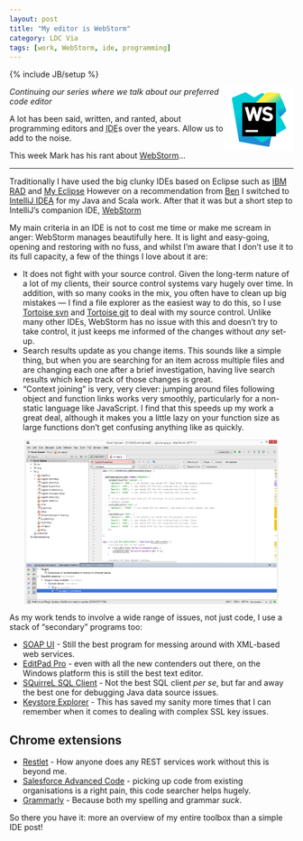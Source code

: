 ```yaml
---
layout: post
title: "My editor is WebStorm"
category: LDC Via
tags: [work, WebStorm, ide, programming]
---
```

{% include JB/setup %}
<div class="blog-header">
  <img src="/assets/img/blog/WebStormLogo.png" alt="Header image: WebStorm, logo" title="Header image: WebStorm Logo" width="122px" height="113px" style="float: right;" />
</div>

_Continuing our series where we talk about our preferred code editor_

A lot has been said, written, and ranted, about programming editors and <abbr title="Integrated Development Environment">IDE</abbr>s over the years. Allow us to add to the noise.

This week Mark has his rant about [WebStorm](https://www.jetbrains.com/webstorm/)&hellip;

----
Traditionally I have used the big clunky IDEs based on Eclipse such as [IBM RAD](http://www-03.ibm.com/software/products/en/application) and [My Eclipse](https://en.wikipedia.org/wiki/MyEclipse) However on a recommendation from [Ben](https://twitter.com/benpoole) I switched to [IntelliJ IDEA](https://www.jetbrains.com/idea/) for my Java and Scala work. After that it was but a short step to IntelliJ’s companion IDE, [WebStorm](https://www.jetbrains.com/webstorm/)

My main criteria in an IDE is not to cost me time or make me scream in anger: WebStorm manages beautifully here. It is light and easy-going, opening and restoring with no fuss, and whilst I’m aware that I don’t use it to its full capacity, a few of the things I love about it are:

  * It does not fight with your source control. Given the long-term nature of a lot of my clients, their source control systems vary hugely over time. In addition, with so many cooks in the mix, you often have to clean up big mistakes — I find a file explorer as the easiest way to do this, so I use [Tortoise svn](https://tortoisesvn.net/) and [Tortoise git](https://tortoisegit.org/) to deal with my source control. Unlike many other IDEs, WebStorm has no issue with this and doesn’t try to take control, it just keeps me informed of the changes without _any_ set-up.
  * Search results update as you change items. This sounds like a simple thing, but when you are searching for an item across multiple files and are changing each one after a brief investigation, having live search results which keep track of those changes is great.
  * “Context joining” is very, very clever: jumping around files following object and function links works very smoothly, particularly for a non-static language like JavaScript. I find that this speeds up my work a great deal, although it makes you a little lazy on your function size as large functions don’t get confusing anything like as quickly.

<img src="/assets/img/blog/webstorm.png" alt="Screenshot: Webstorm" title="Screenshot: Webstorm" height="292" width="450" style="display: block; margin: 1em auto "/>

As my work tends to involve a wide range of issues, not just code, I use a stack of “secondary” programs too:

* [SOAP UI](https://www.soapui.org/) - Still the best program for messing around with XML-based web services.
* [EditPad Pro](https://www.editpadpro.com/) - even with all the new contenders out there, on the Windows platform this is still the best text editor.
* [SQuirreL SQL Client](http://squirrel-sql.sourceforge.net/) - Not the best SQL client _per se_, but far and away the best one for debugging Java data source issues.
* [Keystore Explorer](http://keystore-explorer.org/) - This has saved my sanity more times that I can remember when it comes to dealing with complex SSL key issues.

## Chrome extensions
* [Restlet](www.restlet.com/Client‎) - How anyone does any REST services work without this is beyond me.
* [Salesforce Advanced Code](https://chrome.google.com/webstore/detail/salesforce-advanced-code/lnkgcmpjkkkeffambkllliefdpjdklmi?hl=en) - picking up code from existing organisations is a right pain, this code searcher helps hugely.
* [Grammarly](https://app.grammarly.com/) - Because both my spelling and grammar *suck*. 

So there you have it: more an overview of my entire toolbox than a simple IDE post!

